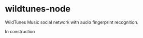 # wildtunes-node
WildTunes
Music social network with audio fingerprint recognition.

In construction